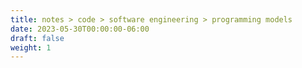 ```yaml
---
title: notes > code > software engineering > programming models
date: 2023-05-30T00:00:00-06:00
draft: false
weight: 1
---
```

